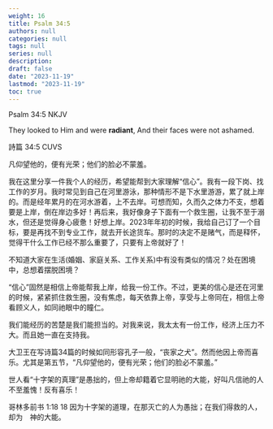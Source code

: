 ```yaml
---
weight: 16
title: Psalm 34:5
authors: null
categories: null
tags: null
series: null
description: 
draft: false
date: "2023-11-19"
lastmod: "2023-11-19"
toc: true
---
```


<!--more-->


Psalm 34:5 NKJV  

They looked to Him and were <b>radiant</b>, And their faces were not ashamed.   

詩篇 34:5 CUVS

凡仰望他的，便有光荣；他们的脸必不蒙羞。

我在这里分享一件我个人的经历，希望能帮到大家理解“信心”。我有一段下岗、找工作的岁月。我时常见到自己在河里游泳，那种情形不是下水里游游，累了就上岸的。而是经年累月的在河水游着，上不去岸。可想而知，久而久之体力不支，想着要是上岸，倒在岸边多好！再后来，我好像身子下面有一个救生圈，让我不至于溺水，但还是觉得身心疲惫！好想上岸。2023年年初的时候，我给自己订了一个目标，要是再找不到专业工作，就去开长途货车。那时的决定不是赌气，而是释怀，觉得干什么工作已经不那么重要了，只要有上帝就好了！

不知道大家在生活(婚姻、家庭关系、工作关系)中有没有类似的情况？处在困境中，总想着摆脱困境？

“信心”固然是相信上帝能帮我上岸，给我一份工作。不过，更美的信心是还在河里的时候，紧紧抓住救生圈，没有焦虑，每天依靠上帝，享受与上帝同在，相信上帝看顾义人，如同祂眼中的瞳仁。

我们能经历的苦楚是我们能担当的。对我来说，我太太有一份工作，经济上压力不大。而且她一直在支持我。

大卫王在写诗篇34篇的时候如同形容孔子一般，“丧家之犬”。然而他因上帝而喜乐。尤其是第五节，“凡仰望他的，便有光荣；他们的脸必不蒙羞。”

世人看“十字架的真理”是愚拙的，但上帝却籍着它显明祂的大能，好叫凡信祂的人不至羞愧！反有喜乐！  

哥林多前书 1:18
18 因为十字架的道理，在那灭亡的人为愚拙；在我们得救的人，却为　神的大能。